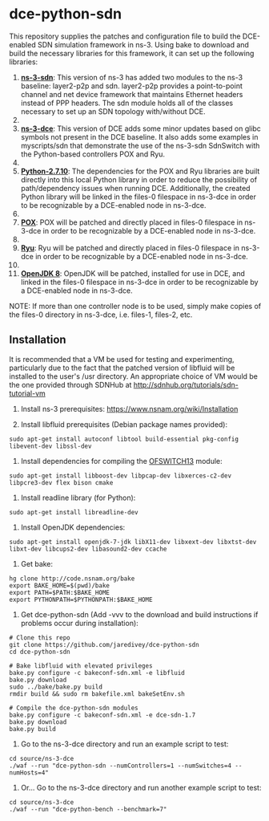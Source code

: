 # dce-python-sdn
This repository supplies the patches and configuration file to build the DCE-enabled SDN simulation framework in ns-3. Using bake to download and build the necessary libraries for this framework, it can set up the following libraries:

1. [**ns-3-sdn**](https://github.com/jaredivey/ns-3-sdn): This version of ns-3 has added two modules to the ns-3 baseline: layer2-p2p and sdn. layer2-p2p provides a point-to-point channel and net device framework that maintains Ethernet headers instead of PPP headers. The sdn module holds all of the classes necessary to set up an SDN topology with/without DCE.
2.
1. [**ns-3-dce**](https://github.com/jaredivey/ns-3-dce): This version of DCE adds some minor updates based on glibc symbols not present in the DCE baseline. It also adds some examples in myscripts/sdn that demonstrate the use of the ns-3-sdn SdnSwitch with the Python-based controllers POX and Ryu.
2.
1. [**Python-2.7.10**](https://hg.python.org/cpython): The dependencies for the POX and Ryu libraries are built directly into this local Python library in order to reduce the possibility of path/dependency issues when running DCE. Additionally, the created Python library will be linked in the files-0 filespace in ns-3-dce in order to be recognizable by a DCE-enabled node in ns-3-dce.
2.
1. [**POX**](https://github.com/noxrepo/pox): POX will be patched and directly placed in files-0 filespace in ns-3-dce in order to be recognizable by a DCE-enabled node in ns-3-dce.
2.
1. [**Ryu**](https://github.com/osrg/ryu): Ryu will be patched and directly placed in files-0 filespace in ns-3-dce in order to be recognizable by a DCE-enabled node in ns-3-dce.
2.
1. [**OpenJDK 8**](http://openjdk.java.net/projects/jdk8u): OpenJDK will be patched, installed for use in DCE, and linked in the files-0 filespace in ns-3-dce in order to be recognizable by a DCE-enabled node in ns-3-dce.

NOTE: If more than one controller node is to be used, simply make copies of the files-0 directory in ns-3-dce, i.e. files-1, files-2, etc.


## Installation

It is recommended that a VM be used for testing and experimenting, particularly due to the fact that the patched version of libfluid will be installed to the user's /usr directory. An appropriate choice of VM would be the one provided through SDNHub at http://sdnhub.org/tutorials/sdn-tutorial-vm

1. Install ns-3 prerequisites:
  https://www.nsnam.org/wiki/Installation

1. Install libfluid prerequisites (Debian package names provided):
  ```
  sudo apt-get install autoconf libtool build-essential pkg-config libevent-dev libssl-dev
  ```

1. Install dependencies for compiling the [OFSWITCH13](http://www.lrc.ic.unicamp.br/ofswitch13/) module:
  ```
  sudo apt-get install libboost-dev libpcap-dev libxerces-c2-dev libpcre3-dev flex bison cmake
  ```

1. Install readline library (for Python):
  ```
  sudo apt-get install libreadline-dev
  ```

1. Install OpenJDK dependencies:
  ```
  sudo apt-get install openjdk-7-jdk libX11-dev libxext-dev libxtst-dev libxt-dev libcups2-dev libasound2-dev ccache
  ```

1. Get bake:
  ```
  hg clone http://code.nsnam.org/bake
  export BAKE_HOME=$(pwd)/bake
  export PATH=$PATH:$BAKE_HOME
  export PYTHONPATH=$PYTHONPATH:$BAKE_HOME
  ```

1. Get dce-python-sdn (Add -vvv to the download and build instructions if problems occur during installation):
  ```
  # Clone this repo
  git clone https://github.com/jaredivey/dce-python-sdn
  cd dce-python-sdn

  # Bake libfluid with elevated privileges
  bake.py configure -c bakeconf-sdn.xml -e libfluid
  bake.py download
  sudo ../bake/bake.py build
  rmdir build && sudo rm bakefile.xml bakeSetEnv.sh

  # Compile the dce-python-sdn modules
  bake.py configure -c bakeconf-sdn.xml -e dce-sdn-1.7
  bake.py download
  bake.py build
  ```

1. Go to the ns-3-dce directory and run an example script to test:
  ```
  cd source/ns-3-dce
  ./waf --run "dce-python-sdn --numControllers=1 --numSwitches=4 --numHosts=4"
  ```

1. Or... Go to the ns-3-dce directory and run another example script to test:
  ```
  cd source/ns-3-dce
  ./waf --run "dce-python-bench --benchmark=7"
  ```
